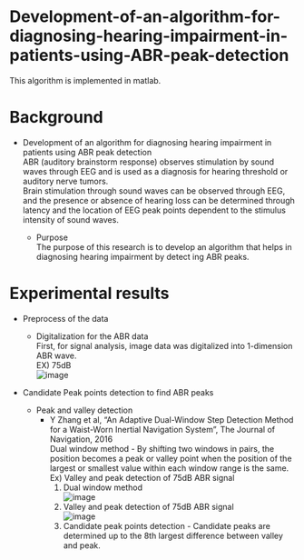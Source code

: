 # Development-of-an-algorithm-for-diagnosing-hearing-impairment-in-patients-using-ABR-peak-detection

This algorithm is implemented in matlab.

# Background 

* Development of an algorithm for diagnosing hearing impairment in patients using ABR peak detection<br>
  ABR (auditory brainstorm response) observes stimulation by sound waves through EEG and is used as a diagnosis for hearing threshold or auditory nerve tumors.<br>
  Brain stimulation through sound waves can be observed through EEG, and the presence or absence of hearing loss can be determined through latency and the location of EEG peak points dependent to the stimulus intensity of sound waves.
  
  * Purpose<br>
    The purpose of this research is to develop an algorithm that helps in diagnosing hearing impairment by detect ing ABR peaks.
    
# Experimental results

* Preprocess of the data
  * Digitalization for the ABR data<br>
    First, for signal analysis, image data was digitalized into 1-dimension ABR wave.<br>
      EX) 75dB<br>
      ![image](https://user-images.githubusercontent.com/86009768/140023678-fcf0d77f-6dae-4bd0-a7d0-7935c12108d1.png)

* Candidate Peak points detection to find ABR peaks
  * Peak and valley detection <br>
    * Y Zhang et al, “An Adaptive Dual-Window Step Detection Method for a Waist-Worn Inertial Navigation System”, The Journal of Navigation, 2016<br>
      Dual window method - By shifting two windows in pairs, the position becomes a peak or valley point when the position of the largest or smallest value within each window range is the same.<br>
      Ex) Valley and peak detection of 75dB ABR signal
         1) Dual window method<br>
            ![image](https://user-images.githubusercontent.com/86009768/140025396-ec9dddeb-bc81-4c48-bb42-5fb7462d8ddc.png)<br>
         2) Valley and peak detection of 75dB ABR signal<br>
            ![image](https://user-images.githubusercontent.com/86009768/140025544-926043ca-022c-4a20-862f-70eeb4f50ac1.png)
         3) Candidate peak points detection - Candidate peaks are determined up to the 8th largest difference between valley and peak.<br>

                

      
 
